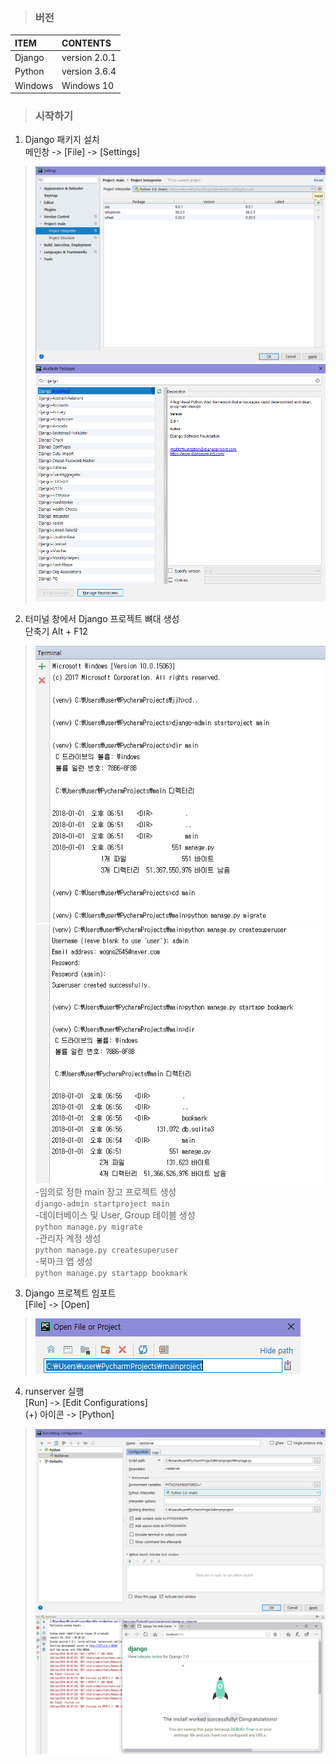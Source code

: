>### 버전
|ITEM|CONTENTS|
|:----|:----|
|Django|version 2.0.1|
|Python|version 3.6.4|
|Windows|Windows 10|

>### 시작하기

1. Django 패키지 설치  
메인창 -> [File] -> [Settings]
>![django003](./img/django003.PNG)
>![django003](./img/django004.PNG)

2. 터미널 창에서 Django 프로젝트 뼈대 생성  
단축기 Alt + F12
>![django001](./img/django001.PNG)
>![django001](./img/django002.PNG)  
-임의로 정한 main 장고 프로젝트 생성  
`django-admin startproject main`  
-데이터베이스 및 User, Group 테이블 생성  
`python manage.py migrate`  
-관리자 계정 생성  
`python manage.py createsuperuser`  
-북마크 앱 생성  
`python manage.py startapp bookmark`  
3. Django 프로젝트 임포트  
[File] -> [Open]
>![django001](./img/django005.PNG)
4. runserver 실행  
[Run] -> [Edit Configurations]  
(+) 아이콘 -> [Python]
>![django001](./img/django006.PNG)
>![django001](./img/django007.PNG)